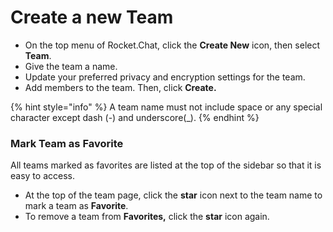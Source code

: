 # Create a new Team

* On the top menu of Rocket.Chat, click the **Create New** icon, then select **Team**.
* Give the team a name.
* Update your preferred privacy and encryption settings for the team.&#x20;
* Add members to the team. Then, click **Create.**

{% hint style="info" %}
&#x20;A team name must not include space or any special character except dash (-) and underscore(\_).
{% endhint %}

### **Mark Team as Favorite**

All teams marked as favorites are listed at the top of the sidebar so that it is easy to access.

* At the top of the team page, click the **star** icon next to the team name to mark a team as **Favorite**.
* To remove a team from **Favorites,** click the **star** icon again.
